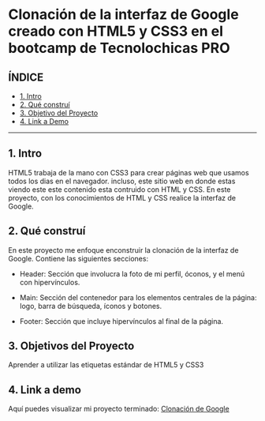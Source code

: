 #  Clonación de la interfaz de Google creado con HTML5  y  CSS3 en el bootcamp de Tecnolochicas PRO


## **ÍNDICE**

* [1. Intro](https://github.com/esperanzajuarezsiles/clonacion_google/edit/main/README.md#1-intro)
* [2. Qué construí](https://github.com/esperanzajuarezsiles/clonacion_google/edit/main/README.md#2-qu%C3%A9-constru%C3%AD)
* [3. Objetivo del Proyecto](https://github.com/esperanzajuarezsiles/clonacion_google/edit/main/README.md#3-objetivos-del-proyecto)
* [4. Link a Demo](https://github.com/esperanzajuarezsiles/clonacion_google/edit/main/README.md#4-link-a-demo)

****

## 1. Intro
HTML5 trabaja de la mano con CSS3 para crear páginas web que usamos todos los dias en el navegador. incluso, este sitio web en donde estas viendo este este contenido esta contruido con HTML y CSS. En este proyecto, con los conocimientos de HTML y CSS realice la interfaz de Google.

## 2. Qué construí
En este proyecto me enfoque enconstruir la clonación de la interfaz de Google. 
Contiene las siguientes secciones:

* Header: Sección que involucra la foto de mi perfil, óconos, y el menú con hipervínculos.

* Main: Sección del contenedor para los elementos centrales de la página: logo, barra de búsqueda, íconos y botones.

* Footer: Sección que incluye hipervínculos al final de la página.

## 3. Objetivos del Proyecto
Aprender a utilizar las etiquetas estándar de HTML5 y CSS3

## 4. Link a demo
Aquí puedes visualizar mi proyecto terminado: [Clonación de Google](#)
